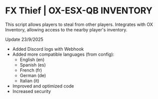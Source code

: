 # FX Thief | OX-ESX-QB INVENTORY
This script allows players to steal from other players. Integrates with OX Inventory, allowing access to the nearby player's inventory.

Update 23/9/2025
- Added Discord logs with Webhook
- Added more compatible languages (from config):
  - English (en)
  - Spanish (es)
  - French (fr)
  - German (de)
  - Italian (it)
- Improved and optimized code
- Increased security
